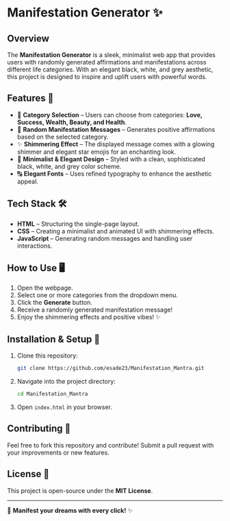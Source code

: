 # Manifestation Generator ✨

## Overview
The **Manifestation Generator** is a sleek, minimalist web app that provides users with randomly generated affirmations and manifestations across different life categories. With an elegant black, white, and grey aesthetic, this project is designed to inspire and uplift users with powerful words.

## Features 🚀
- 🌟 **Category Selection** – Users can choose from categories: **Love, Success, Wealth, Beauty, and Health**.
- 🔮 **Random Manifestation Messages** – Generates positive affirmations based on the selected category.
- ✨ **Shimmering Effect** – The displayed message comes with a glowing shimmer and elegant star emojis for an enchanting look.
- 🎨 **Minimalist & Elegant Design** – Styled with a clean, sophisticated black, white, and grey color scheme.
- 🔠 **Elegant Fonts** – Uses refined typography to enhance the aesthetic appeal.

## Tech Stack 🛠
- **HTML** – Structuring the single-page layout.
- **CSS** – Creating a minimalist and animated UI with shimmering effects.
- **JavaScript** – Generating random messages and handling user interactions.

## How to Use 🖥
1. Open the webpage.
2. Select one or more categories from the dropdown menu.
3. Click the **Generate** button.
4. Receive a randomly generated manifestation message!
5. Enjoy the shimmering effects and positive vibes! ✨

## Installation & Setup 🔧
1. Clone this repository:
   ```bash
   git clone https://github.com/esade23/Manifestation_Mantra.git
   ```
2. Navigate into the project directory:
   ```bash
   cd Manifestation_Mantra
   ```
3. Open `index.html` in your browser.

## Contributing 🤝
Feel free to fork this repository and contribute! Submit a pull request with your improvements or new features.

## License 📜
This project is open-source under the **MIT License**.

---
🚀 **Manifest your dreams with every click!** ✨

